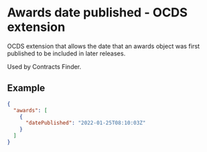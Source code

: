 # Awards date published - OCDS extension

OCDS extension that allows the date that an awards object was first published to be included in later releases.

Used by Contracts Finder.

## Example

```json
{
  "awards": [
    {
      "datePublished": "2022-01-25T08:10:03Z"
    }
  ]
}
```

